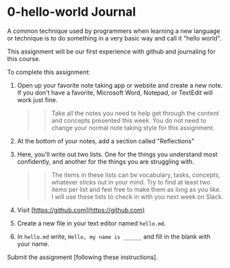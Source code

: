 # 0-hello-world Journal

A common technique used by programmers when learning a new language or technique is to do something in a very basic way and call it "hello world".

This assignment will be our first experience with github and journaling for this course.

To complete this assignment:
    
1. Open up your favorite note taking app or website and create a new note. If you don't have a favorite, Microsoft Word, Notepad, or TextEdit will work just fine.

    >>Take all the notes you need to help get through the content and concepts presented this week. You do not need to change your normal note taking style for this assignment.

1. At the bottom of your notes, add a section called "Reflections"
1. Here, you'll write out two lists. One for the things you understand most confidently, and another for the things you are struggling with. 

    >>The items in these lists can be vocabulary, tasks, concepts, whatever sticks out in your mind. Try to find at least two items per list and feel free to make them as long as you like. I will use these lists to check in with you next week on Slack.

1. Visit [https://github.com](https://github.com) 
1. Create a new file in your text editor named `hello.md`.
1. In `hello.md` write, `Hello, my name is ______` and fill in the blank with your name.

Submit the assignment [following these instructions].
